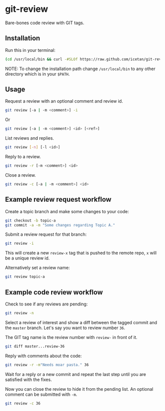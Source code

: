 # git-review

Bare-bones code review with GIT tags.

## Installation

Run this in your terminal:

```sh
(cd /usr/local/bin && curl -#SLOf https://raw.github.com/icetan/git-review/master/git-review && chmod +x git-review)
```

NOTE: To change the installation path change `/usr/local/bin` to any other
directory which is in your `$PATH`.

## Usage

Request a review with an optional comment and review id.

```sh
git review [-a | -m <comment>] -i
```

Or

```sh
git review [-a | -m <comment>] <id> [<ref>]
```

List reviews and replies.

```sh
git review [-n] [-l <id>]
```

Reply to a review.

```sh
git review -r [-m <comment>] <id>
```

Close a review.

```sh
git review -c [-a | -m <comment>] <id>
```

## Example review request workflow

Create a topic branch and make some changes to your code:

```sh
git checkout -b topic-a
git commit -a -m "Some changes regarding Topic A."
```

Submit a review request for that branch:

```sh
git review -i
```

This will create a new `review-x` tag that is pushed to the remote repo, `x`
will be a unique review id.

Alternatively set a review name:

```sh
git review topic-a
```

## Example code review workflow

Check to see if any reviews are pending:

```sh
git review -n
```

Select a review of interest and show a diff between the tagged commit and the
`master` branch. Let's say you want to review number `36`.

The GIT tag name is the review number with `review-` in front of it.

```sh
git diff master...review-36
```

Reply with comments about the code:

```sh
git review -r -m"Needs moar pasta." 36
```

Wait for a reply or a new commit and repeat the last step until you are
satisfied with the fixes.

Now you can close the review to hide it from the pending list. An optional
comment can be submitted with `-m`.

```sh
git review -c 36
```
